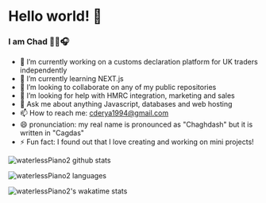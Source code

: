 # Hello world! 👋

### I am Chad 👨‍💻🎧

- 🔭 I’m currently working on a customs declaration platform for UK traders independently
- 🌱 I’m currently learning NEXT.js 
- 👯 I’m looking to collaborate on any of my public repositories
- 🤔 I’m looking for help with HMRC integration, marketing and sales
- 💬 Ask me about anything Javascript, databases and web hosting
- 📫 How to reach me: cderya1994@gmail.com
- 😄 pronunciation: my real name is pronounced as "Chaghdash" but it is written in "Cagdas"
- ⚡ Fun fact: I found out that I love creating and working on mini projects!


![waterlessPiano2 github stats](https://github-readme-stats.vercel.app/api?username=waterlessPiano2&show_icons=true)

![waterlessPiano2 languages](https://github-readme-stats.quantumlytangled.vercel.app/api/top-langs/?username=waterlessPiano2)

![waterlessPiano2's wakatime stats](https://github-readme-stats.vercel.app/api/wakatime?username=waterlessPiano2)

